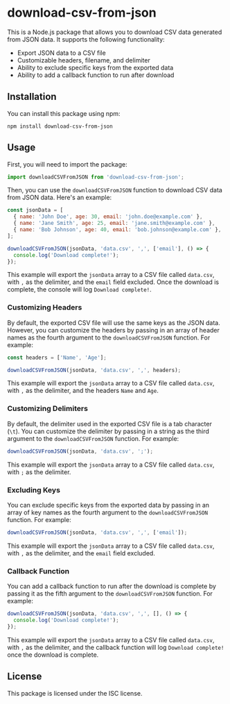 # download-csv-from-json

This is a Node.js package that allows you to download CSV data generated from JSON data. It supports the following functionality:

- Export JSON data to a CSV file
- Customizable headers, filename, and delimiter
- Ability to exclude specific keys from the exported data
- Ability to add a callback function to run after download

## Installation

You can install this package using npm:

```
npm install download-csv-from-json
```

## Usage

First, you will need to import the package:

```javascript
import downloadCSVFromJSON from 'download-csv-from-json';
```

Then, you can use the `downloadCSVFromJSON` function to download CSV data from JSON data. Here's an example:

```javascript
const jsonData = [
  { name: 'John Doe', age: 30, email: 'john.doe@example.com' },
  { name: 'Jane Smith', age: 25, email: 'jane.smith@example.com' },
  { name: 'Bob Johnson', age: 40, email: 'bob.johnson@example.com' },
];

downloadCSVFromJSON(jsonData, 'data.csv', ',', ['email'], () => {
  console.log('Download complete!');
});
```

This example will export the `jsonData` array to a CSV file called `data.csv`, with `,` as the delimiter, and the `email` field excluded. Once the download is complete, the console will log `Download complete!`.

### Customizing Headers

By default, the exported CSV file will use the same keys as the JSON data. However, you can customize the headers by passing in an array of header names as the fourth argument to the `downloadCSVFromJSON` function. For example:

```javascript
const headers = ['Name', 'Age'];

downloadCSVFromJSON(jsonData, 'data.csv', ',', headers);
```

This example will export the `jsonData` array to a CSV file called `data.csv`, with `,` as the delimiter, and the headers `Name` and `Age`.

### Customizing Delimiters

By default, the delimiter used in the exported CSV file is a tab character (`\t`). You can customize the delimiter by passing in a string as the third argument to the `downloadCSVFromJSON` function. For example:

```javascript
downloadCSVFromJSON(jsonData, 'data.csv', ';');
```

This example will export the `jsonData` array to a CSV file called `data.csv`, with `;` as the delimiter.

### Excluding Keys

You can exclude specific keys from the exported data by passing in an array of key names as the fourth argument to the `downloadCSVFromJSON` function. For example:

```javascript
downloadCSVFromJSON(jsonData, 'data.csv', ',', ['email']);
```

This example will export the `jsonData` array to a CSV file called `data.csv`, with `,` as the delimiter, and the `email` field excluded.

### Callback Function

You can add a callback function to run after the download is complete by passing it as the fifth argument to the `downloadCSVFromJSON` function. For example:

```javascript
downloadCSVFromJSON(jsonData, 'data.csv', ',', [], () => {
  console.log('Download complete!');
});
```

This example will export the `jsonData` array to a CSV file called `data.csv`, with `,` as the delimiter, and the callback function will log `Download complete!` once the download is complete.

## License

This package is licensed under the ISC license.
